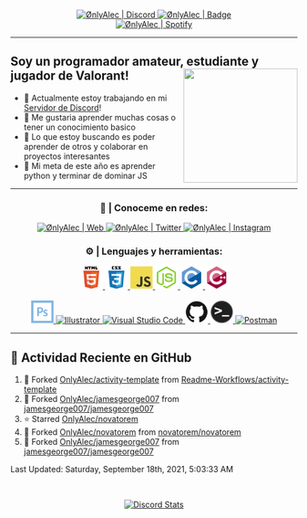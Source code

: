 <p align="center">
    <a href= https://github.com/OnlyAlec>
        <img alt="" src="https://readme-typing-svg.herokuapp.com?font=Monoton&color=1DF7DB&size=70&center=true&vCenter=true&width=500&height=100&lines=%5BOnlyAlec%5D">
    </a> <br/>
    <a href= https://discord.com/invite/uWzpuaEnvb>
        <img alt="ØnlyAlec | Discord" src="https://img.shields.io/discord/821845551921233920?color=blueviolet&label=Server&logo=Discord&style=for-the-badge">
    </a>
    <a href= #>
       <img alt="ØnlyAlec | Badge" src="https://img.shields.io/tokei/lines/github/OnlyAlec/Discord-BcK?color=orange&label=%E2%9A%A1%20Total%20Lines&style=for-the-badge">
    </a>
	<br/>
	<a href= https://open.spotify.com/user/12133135781>
		<img alt="ØnlyAlec | Spotify" src="https://spreadme-qglxp9i7j-onlyalec.vercel.app/api/spotify">
	</a>
</p>
		
---

## Soy un programador amateur, estudiante y jugador de Valorant! <img width="200px" height="200px" src="https://images-ext-2.discordapp.net/external/xLqU959dX7Vj4R5J336CV1JLgbJ5_49329SnvgqFHGY/%3Fv%3D1/https/cdn.discordapp.com/emojis/852989677376503868.gif" align=right>
- 💬 Actualmente estoy trabajando en mi [Servidor de Discord][Bot]! 
- 🎈 Me gustaria aprender muchas cosas o tener un conocimiento basico
- 💠 Lo que estoy buscando es poder aprender de otros y colaborar en proyectos interesantes
- 💖 Mi meta de este año es aprender python y terminar de dominar JS

---
	
<h3 align="center">👥 | Conoceme en redes: </h3>
<p align="center">
		<a href=https://thealexsview.pixieset.com>
			<img alt="ØnlyAlec | Web" width="60px" src="https://img.icons8.com/fluency/48/000000/web-design.png"/>
		</a>
		<a href=https://twitter.com/DerkerBec>
			<img alt="ØnlyAlec | Twitter" width="60px" src="https://img.icons8.com/fluency/48/000000/twitter-squared.png"/>
		</a>
		<a href=https://www.instagram.com/alexis.chacs>
			<img alt="ØnlyAlec | Instagram" width="60px" src="https://img.icons8.com/fluency/48/000000/instagram-new.png"/>
		</a>
</p>

<h3 align="center"> ⚙ | Lenguajes y herramientas: </h3>
<p align="center">
	<a href=https://www.w3.org/html/>
		<img alt="HTML5" width="40px" src="https://raw.githubusercontent.com/devicons/devicon/master/icons/html5/html5-original-wordmark.svg" />
	<a>
	<a href=https://www.w3schools.com/css>
		<img alt="CSS3" width="40px" src="https://raw.githubusercontent.com/devicons/devicon/master/icons/css3/css3-original-wordmark.svg" />
	<a>
	<a href=https://developer.mozilla.org/en-US/docs/Web/JavaScript>
		<img alt="JavaScript" width="40px" src="https://raw.githubusercontent.com/devicons/devicon/master/icons/javascript/javascript-original.svg" />
	<a>
	<a href=https://nodejs.org>
		<img alt="NodeJS" width="40px" src="https://raw.githubusercontent.com/devicons/devicon/00f02ef57fb7601fd1ddcc2fe6fe670fef3ae3e4/icons/nodejs/nodejs-plain.svg"/>
	<a>
	<a href=https://visualstudio.microsoft.com/es/vs/features/cplusplus/>
		<img alt="C" width="40px" src="https://raw.githubusercontent.com/devicons/devicon/master/icons/c/c-original.svg" />
		<img alt="c++" width="40px" src="https://raw.githubusercontent.com/devicons/devicon/master/icons/cplusplus/cplusplus-original.svg" />
	<a>	<br> <br>
	<a href=https://www.photoshop.com>
		<img alt="Photoshop" width="40px" src="https://raw.githubusercontent.com/devicons/devicon/master/icons/photoshop/photoshop-line.svg" />
	<a>
	<a href=https://www.adobe.com/mx/products/illustrator.html>
		<img alt="Illustrator" width="40px" src="https://www.vectorlogo.zone/logos/adobe_illustrator/adobe_illustrator-icon.svg" />
	<a>
	<a href=https://code.visualstudio.com>
		<img alt="Visual Studio Code" width="40px" src="https://cdn.worldvectorlogo.com/logos/visual-studio-code-1.svg" />
	<a>
	<a href=https://github.com>
		<img alt="GitHub" width="40px" src="https://raw.githubusercontent.com/devicons/devicon/00f02ef57fb7601fd1ddcc2fe6fe670fef3ae3e4/icons/github/github-original.svg" />
	<a>
	<a href=#>
		<img alt="Terminal" width="40px" src="https://raw.githubusercontent.com/github/explore/80688e429a7d4ef2fca1e82350fe8e3517d3494d/topics/terminal/terminal.png" />
	<a>
	<a href=https://www.postman.com>
		<img alt="Postman" width="40px" src="https://www.vectorlogo.zone/logos/getpostman/getpostman-icon.svg" />
	<a>
</p>

---

## 💎 Actividad Reciente en GitHub
<!--RECENT_ACTIVITY:start-->
1. 🔱 Forked [OnlyAlec/activity-template](https://github.com/OnlyAlec/activity-template) from [Readme-Workflows/activity-template](https://github.com/Readme-Workflows/activity-template)
2. 🔱 Forked [OnlyAlec/jamesgeorge007](https://github.com/OnlyAlec/jamesgeorge007) from [jamesgeorge007/jamesgeorge007](https://github.com/jamesgeorge007/jamesgeorge007)
3. ⭐ Starred [OnlyAlec/novatorem](https://github.com/OnlyAlec/novatorem)
4. 🔱 Forked [OnlyAlec/novatorem](https://github.com/OnlyAlec/novatorem) from [novatorem/novatorem](https://github.com/novatorem/novatorem)
5. 🔱 Forked [OnlyAlec/jamesgeorge007](https://github.com/OnlyAlec/jamesgeorge007) from [jamesgeorge007/jamesgeorge007](https://github.com/jamesgeorge007/jamesgeorge007)
<!--RECENT_ACTIVITY:end-->
<!--RECENT_ACTIVITY:last_update-->
Last Updated: Saturday, September 18th, 2021, 5:03:33 AM
<!--RECENT_ACTIVITY:last_update_end-->

<br/>
<p align="center">
	<a href=https://github.com/OnlyAlec>
		<img alt="Discord Stats" src="https://github-readme-stats.vercel.app/api/top-langs/?username=OnlyAlec&theme=tokyonight">
	</a>
</p>

[Bot]: https://github.com/OnlyAlec/Discord-BcK

<!-- ![Uptime Robot ratio (7 days)](https://img.shields.io/uptimerobot/ratio/m788264843-c4158ce1bcebf4d1fa85aab2?color=blue&label=Online&logo=Discord&style=for-the-badge) -->

